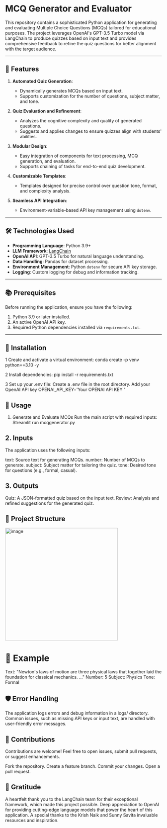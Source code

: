 # MCQ Generator and Evaluator

This repository contains a sophisticated Python application for generating and evaluating Multiple Choice Questions (MCQs) tailored for educational purposes.
The project leverages OpenAI's GPT-3.5 Turbo model via LangChain to produce quizzes based on input text and provides comprehensive feedback to refine the quiz
questions for better alignment with the target audience.

---

## 🚀 Features

1. **Automated Quiz Generation**:
   - Dynamically generates MCQs based on input text.
   - Supports customization for the number of questions, subject matter, and tone.

2. **Quiz Evaluation and Refinement**:
   - Analyzes the cognitive complexity and quality of generated questions.
   - Suggests and applies changes to ensure quizzes align with students' abilities.

3. **Modular Design**:
   - Easy integration of components for text processing, MCQ generation, and evaluation.
   - Supports chaining of tasks for end-to-end quiz development.

4. **Customizable Templates**:
   - Templates designed for precise control over question tone, format, and complexity analysis.

5. **Seamless API Integration**:
   - Environment-variable-based API key management using `dotenv`.

---

## 🛠️ Technologies Used

- **Programming Language**: Python 3.9+
- **LLM Framework**: [LangChain](https://www.langchain.com/)
- **OpenAI API**: GPT-3.5 Turbo for natural language understanding.
- **Data Handling**: Pandas for dataset processing.
- **Environment Management**: Python `dotenv` for secure API key storage.
- **Logging**: Custom logging for debug and information tracking.

---

## 📚 Prerequisites

Before running the application, ensure you have the following:

1. Python 3.9 or later installed.
2. An active OpenAI API key.
3. Required Python dependencies installed via `requirements.txt`.

---

## 🔧 Installation
1 Create and activate a virtual environment:
conda create -p venv python==3.10 -y

2 Install dependencies: 
pip install -r requirements.txt

3 Set up your .env file:
Create a .env file in the root directory.
Add your OpenAI API key 
OPENAI_API_KEY='Your OPENAI API KEY '

## 🚀 Usage
1. Generate and Evaluate MCQs
Run the main script with required inputs:
Streamlit run mcqgenerator.py

## 2. Inputs
The application uses the following inputs:

text: Source text for generating MCQs.
number: Number of MCQs to generate.
subject: Subject matter for tailoring the quiz.
tone: Desired tone for questions (e.g., formal, casual).

## 3. Outputs
Quiz: A JSON-formatted quiz based on the input text.
Review: Analysis and refined suggestions for the generated quiz.

## 🧩 Project Structure

<img width="362" alt="image" src="https://github.com/user-attachments/assets/fe655dda-6a06-41d1-a965-49c8a139f8d3">


# 🧪 Example 

Text: "Newton's laws of motion are three physical laws that together laid the foundation for classical mechanics. ..."
Number: 5
Subject: Physics
Tone: Formal

## 🛡️ Error Handling
The application logs errors and debug information in a logs/ directory.
Common issues, such as missing API keys or input text, are handled with user-friendly error messages.

## 🤝 Contributions
Contributions are welcome! Feel free to open issues, submit pull requests, or suggest enhancements.

Fork the repository.
Create a feature branch.
Commit your changes.
Open a pull request.

## 🙏 Gratitude
A heartfelt thank you to the LangChain team for their exceptional framework, which made this project possible.
Deep appreciation to OpenAI for providing cutting-edge language models that power the heart of this application.
A special thanks to the Krish Naik and Sunny Savita invaluable resources and inspiration.
